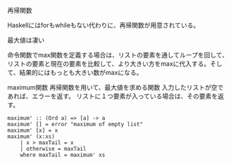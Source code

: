 再帰関数

Haskellにはforもwhileもない代わりに、再帰関数が用意されている。

最大値は凄い

命令関数でmax関数を定義する場合は、リストの要素を通してループを回して、リストの要素と現在の要素を比較して、より大きい方をmaxに代入する。そして、結果的にはもっとも大きい数がmaxになる。

maximum関数
再帰関数を用いて、最大値を求める関数
入力したリストが空であれば、エラーを返す。
リストに１つ要素が入っている場合は、その要素を返す。


```
maximum' :: (Ord a) => [a] -> a  
maximum' [] = error "maximum of empty list"  
maximum' [x] = x  
maximum' (x:xs)   
    | x > maxTail = x  
    | otherwise = maxTail  
    where maxTail = maximum' xs  
```

